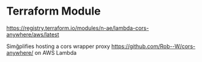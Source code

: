 # Terraform Module
https://registry.terraform.io/modules/n-ae/lambda-cors-anywhere/aws/latest

Simğplifies hosting a cors wrapper proxy https://github.com/Rob--W/cors-anywhere/ on AWS Lambda
